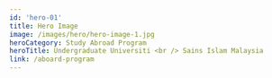 ```yaml
---
id: 'hero-01'
title: Hero Image
image: /images/hero/hero-image-1.jpg
heroCategory: Study Abroad Program
heroTitle: Undergraduate Universiti <br /> Sains Islam Malaysia
link: /aboard-program
---
```

